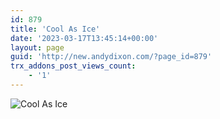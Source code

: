 ```yaml
---
id: 879
title: 'Cool As Ice'
date: '2023-03-17T13:45:14+00:00'
layout: page
guid: 'http://new.andydixon.com/?page_id=879'
trx_addons_post_views_count:
    - '1'
---
```


![Cool As Ice](https://i0.wp.com/assets.g8x2.ldn.idrivee2-23.com/posters/Cool%20As%20Ice%2001.jpg?w=1200&ssl=1 "Cool As Ice")